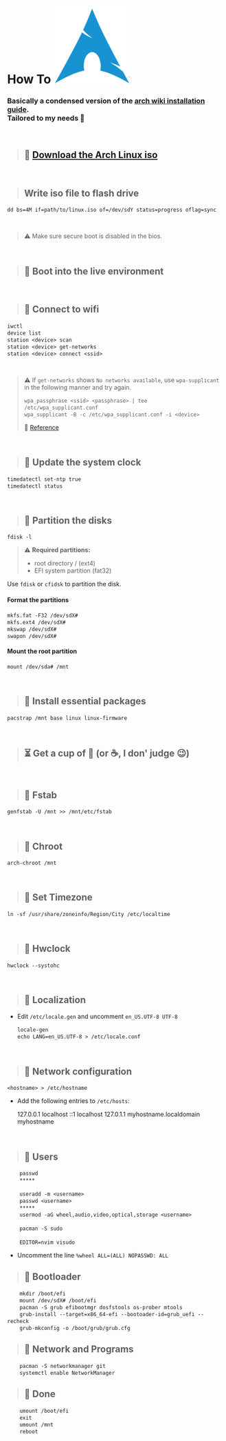 # How To ![Arch](assets/arch_logo.png)

### Basically a condensed version of the [arch wiki installation guide](https://wiki.archlinux.org/title/Installation_guide).<br/>Tailored to my needs :penguin:

<br/>

> ## :rocket: [Download the Arch Linux iso](https://archlinux.org/download/)

<br/>

> ## Write iso file to flash drive

    dd bs=4M if=path/to/linux.iso of=/dev/sdY status=progress oflag=sync

<br/>

> :warning: Make sure secure boot is disabled in the bios.

<br/>

> ## :rocket: Boot into the live environment

<br/>

> ## :rocket: Connect to wifi
    iwctl
    device list
    station <device> scan
    station <device> get-networks
    station <device> connect <ssid>

<br/>

> :warning: If `get-networks` shows `No networks available`, use `wpa-supplicant` in the following manner and try again.
> ```
> wpa_passphrase <ssid> <passphrase> | tee /etc/wpa_supplicant.conf
> wpa_supplicant -B -c /etc/wpa_supplicant.conf -i <device>
> ```
> :link: [Reference](https://www.linuxbabe.com/command-line/ubuntu-server-16-04-wifi-wpa-supplicant)

<br/>
    
> ## :rocket: Update the system clock
    timedatectl set-ntp true
    timedatectl status
 
<br/>

> ## :rocket: Partition the disks
    fdisk -l
> :warning: **Required partitions:**
>
> - root directory / (ext4)
> - EFI system partition (fat32)

Use `fdisk` or `cfidsk` to partition the disk.

#### Format the partitions
    mkfs.fat -F32 /dev/sdX#
    mkfs.ext4 /dev/sdX#
    mkswap /dev/sdX#
    swapon /dev/sdX#
    
#### Mount the root partition
    mount /dev/sda# /mnt

<br/>

> ## :rocket: Install essential packages
    pacstrap /mnt base linux linux-firmware

<br/>

> ## :hourglass_flowing_sand: Get a cup of :tea: (or :coffee:, I don' judge :wink:)

<br/>

> ## :rocket: Fstab
    genfstab -U /mnt >> /mnt/etc/fstab

<br/>


> ## :rocket: Chroot
    arch-chroot /mnt

<br/>

> ## :rocket: Set Timezone
    ln -sf /usr/share/zoneinfo/Region/City /etc/localtime
    
<br/>

> ## :rocket: Hwclock
    hwclock --systohc

<br/>

> ## :rocket: Localization
    
- Edit `/etc/locale.gen` and uncomment `en_US.UTF-8 UTF-8`
    
    ```
    locale-gen
    echo LANG=en_US.UTF-8 > /etc/locale.conf
    ```
    
<br/>

> ## :rocket: Network configuration
    <hostname> > /etc/hostname
        
- Add the following entries to `/etc/hosts`:
        
    127.0.0.1   localhost
    ::1         localhost
    127.0.1.1   myhostname.localdomain   myhostname
        
<br/>

> ## :rocket: Users
        passwd
        *****
        
        useradd -m <username>
        passwd <username>
        *****
        usermod -aG wheel,audio,video,optical,storage <username>
        
        pacman -S sudo
        
        EDITOR=nvim visudo

- Uncomment the line `%wheel ALL=(ALL) NOPASSWD: ALL`


> ## :rocket: Bootloader
            
        mkdir /boot/efi
        mount /dev/sdX# /boot/efi
        pacman -S grub efibootmgr dosfstools os-prober mtools
        grub-install --target=x86_64-efi --bootoader-id=grub_uefi --recheck
        grub-mkconfig -o /boot/grub/grub.cfg
        
> ## :rocket: Network and Programs
        pacman -S networkmanager git
        systemctl enable NetworkManager
        
> ## :tada: Done
        umount /boot/efi
        exit
        umount /mnt
        reboot
        
